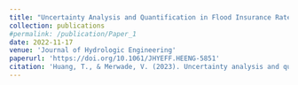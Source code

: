 ```yaml
---
title: "Uncertainty Analysis and Quantification in Flood Insurance Rate Maps Using Bayesian Model Averaging and Hierarchical BMA"
collection: publications
#permalink: /publication/Paper_1
date: 2022-11-17
venue: 'Journal of Hydrologic Engineering'
paperurl: 'https://doi.org/10.1061/JHYEFF.HEENG-5851'
citation: 'Huang, T., & Merwade, V. (2023). Uncertainty analysis and quantification in flood insurance rate maps using Bayesian model averaging and hierarchical BMA. Journal of Hydrologic Engineering, 28(2), 04022038.'
---
```


